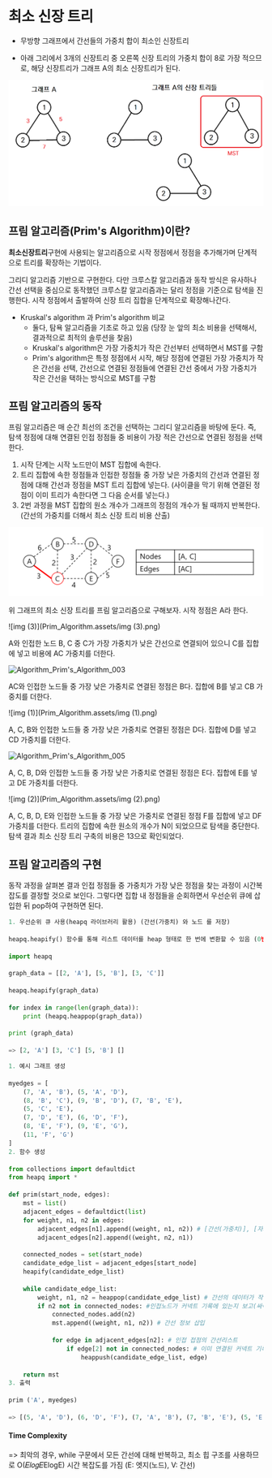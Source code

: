 # 최소 신장 트리

- 무방향 그래프에서 간선들의 가중치 합이 최소인 신장트리 

- 아래 그리에서 3개의 신장트리 중 오른쪽 신장 트리의 가중치 합이 8로 가장 적으므로, 해당 신장트리가 그래프 A의 최소 신장트리가 된다.

  

![images_ready2start_post_06a9ec8e-1b35-4b75-ba1d-180d31905af4_minimum_spanning_trees](Prim_Algorithm.assets/images_ready2start_post_06a9ec8e-1b35-4b75-ba1d-180d31905af4_minimum_spanning_trees.png)



## 프림 알고리즘(Prim's Algorithm)이란?

**최소신장트리**구현에 사용되는 알고리즘으로 시작 정점에서 정점을 추가해가며 단계적으로 트리를 확장하는 기법이다.

그리디 알고리즘 기반으로 구현한다. 다만 크루스칼 알고리즘과 동작 방식은 유사하나 간선 선택을 중심으로 동작했던 크루스칼 알고리즘과는 달리 정점을 기준으로 탐색을 진행한다. 시작 정점에서 출발하여 신장 트리 집합을 단계적으로 확장해나간다.

- Kruskal's algorithm 과 Prim's algorithm 비교
  - 둘다, 탐욕 알고리즘을 기초로 하고 있음 (당장 눈 앞의 최소 비용을 선택해서, 결과적으로 최적의 솔루션을 찾음)
  - Kruskal's algorithm은 가장 가중치가 작은 간선부터 선택하면서 MST를 구함
  - Prim's algorithm은 특정 정점에서 시작, 해당 정점에 연결된 가장 가중치가 작은 간선을 선택, 간선으로 연결된 정점들에 연결된 간선 중에서 가장 가중치가 작은 간선을 택하는 방식으로 MST를 구함

## 프림 알고리즘의 동작

프림 알고리즘은 매 순간 최선의 조건을 선택하는 그리디 알고리즘을 바탕에 둔다. 즉, 탐색 정점에 대해 연결된 인접 정점들 중 비용이 가장 적은 간선으로 연결된 정점을 선택한다.

1. 시작 단계는 시작 노드만이 MST 집합에 속한다.
2. 트리 집합에 속한 정점들과 인접한 정점들 중 가장 낮은 가중치의 간선과 연결된 정점에 대해 간선과 정점을 MST 트리 집합에 넣는다. (사이클을 막기 위해 연결된 정점이 이미 트리가 속한다면 그 다음 순서를 넣는다.)
3. 2번 과정을 MST 집합의 원소 개수가 그래프의 정점의 개수가 될 때까지 반복한다. (간선의 가중치를 더해서 최소 신장 트리 비용 산출)

![img](Prim_Algorithm.assets/img.png)

위 그래프의 최소 신장 트리를 프림 알고리즘으로 구해보자. 시작 정점은 A라 한다.

![img (3)](Prim_Algorithm.assets/img (3).png)

A와 인접한 노드 B, C 중 C가 가장 가중치가 낮은 간선으로 연결되어 있으니 C를 집합에 넣고 비용에 AC 가중치를 더한다.

![Algorithm_Prim's_Algorithm_003](https://blog.kakaocdn.net/dn/bErno8/btra8zYQnSg/ZCVLFloE1oM1wOJ1Yd1O0K/img.png)

AC와 인접한 노드들 중 가장 낮은 가중치로 연결된 정점은 B다. 집합에 B를 넣고 CB 가중치를 더한다.

![img (1)](Prim_Algorithm.assets/img (1).png)

A, C, B와 인접한 노드들 중 가장 낮은 가중치로 연결된 정점은 D다. 집합에 D를 넣고 CD 가중치를 더한다.

![Algorithm_Prim's_Algorithm_005](https://blog.kakaocdn.net/dn/nDRma/btra34kI0RY/ke0aIuzAZOQbzZrPn0cOKK/img.png)

A, C, B, D와 인접한 노드들 중 가장 낮은 가중치로 연결된 정점은 E다. 집합에 E를 넣고 DE 가중치를 더한다.

![img (2)](Prim_Algorithm.assets/img (2).png)

A, C, B, D, E와 인접한 노드들 중 가장 낮은 가중치로 연결된 정점 F를 집합에 넣고 DF 가중치를 더한다. 트리의 집합에 속한 원소의 개수가 N이 되었으므로 탐색을 중단한다. 탐색 결과 최소 신장 트리 구축의 비용은 13으로 확인되었다.

## 프림 알고리즘의 구현

동작 과정을 살펴본 결과 인접 정점들 중 가중치가 가장 낮은 정점을 찾는 과정이 시간복잡도를 결정할 것으로 보인다. 그렇다면 집합 내 정점들을 순회하면서 우선순위 큐에 삽입한 뒤 pop하여 구현하면 된다. 



``` python
1. 우선순위 큐 사용(heapq 라이브러리 활용) (간선(가중치) 와 노드 를 저장)

heapq.heapify() 함수를 통해 리스트 데이터를 heap 형태로 한 번에 변환할 수 있음 (0번 인덱스를 우선순위로 인지함)

import heapq

graph_data = [[2, 'A'], [5, 'B'], [3, 'C']]

heapq.heapify(graph_data)
    
for index in range(len(graph_data)):
    print (heapq.heappop(graph_data))

print (graph_data)

=> [2, 'A'] [3, 'C'] [5, 'B'] []
```

```python
1. 예시 그래프 생성

myedges = [
    (7, 'A', 'B'), (5, 'A', 'D'),
    (8, 'B', 'C'), (9, 'B', 'D'), (7, 'B', 'E'),
    (5, 'C', 'E'),
    (7, 'D', 'E'), (6, 'D', 'F'),
    (8, 'E', 'F'), (9, 'E', 'G'),
    (11, 'F', 'G')
]
2. 함수 생성

from collections import defaultdict
from heapq import *

def prim(start_node, edges):
    mst = list()
    adjacent_edges = defaultdict(list)
    for weight, n1, n2 in edges:
        adjacent_edges[n1].append((weight, n1, n2)) # [간선(가중치)], [자기노드], [연관노드]
        adjacent_edges[n2].append((weight, n2, n1))

    connected_nodes = set(start_node)
    candidate_edge_list = adjacent_edges[start_node]
    heapify(candidate_edge_list)
    
    while candidate_edge_list:
        weight, n1, n2 = heappop(candidate_edge_list) # 간선의 데이터가 작은것 출력
        if n2 not in connected_nodes: #인접노드가 커넥트 기록에 있는지 보고(싸이클 유무)
            connected_nodes.add(n2)
            mst.append((weight, n1, n2)) # 간선 정보 삽입
            
            for edge in adjacent_edges[n2]: # 인접 접점의 간선리스트
                if edge[2] not in connected_nodes: # 이미 연결된 커넥트 기록에 있으면 굳이 또 push할 필요 없음.
                    heappush(candidate_edge_list, edge)

    return mst
3. 출력

prim ('A', myedges)

=> [(5, 'A', 'D'), (6, 'D', 'F'), (7, 'A', 'B'), (7, 'B', 'E'), (5, 'E', 'C'), (9, 'E', 'G')]
```

#### Time Complexity

=> 최악의 경우, while 구문에서 모든 간선에 대해 반복하고, 최소 힙 구조를 사용하므로 O(𝐸𝑙𝑜𝑔𝐸ElogE) 시간 복잡도를 가짐 (E: 엣지(노드), V: 간선)